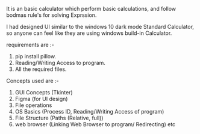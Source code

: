 It is an basic calculator which perform basic calculations, and follow
bodmas rule's for solving Exprssion.

I had designed UI similar to the windows 10 dark mode Standard Calculator,
so anyone can feel like they are using windows build-in Calculator.


requirements are :-
  1) pip install pillow.
  2) Reading/Writing Access to program.
  3) All the required files.


Concepts used are :-
  1) GUI Concepts (Tkinter)
  2) Figma (for UI design)
  3) File operations
  4) OS Basics (Process ID, Reading/Writing Access of program)
  5) File Structure (Paths (Relative, full))
  6) web browser (Linking Web Browser to program/ Redirecting)
  etc
